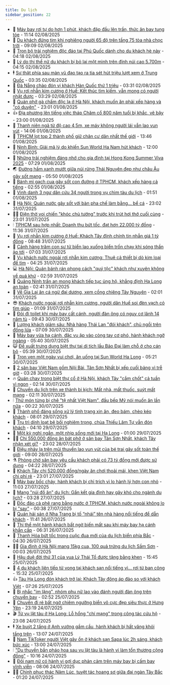 ```yaml
---
title: Du lịch
sidebar_position: 22
---
```


<!-- dantri-du-lich:START -->
- 🥰 [Máy bay rơi tự do hơn 1 phút, khách đập đầu lên trần, thức ăn bay tung tóe](https://dantri.com.vn/du-lich/may-bay-roi-tu-do-hon-1-phut-khach-dap-dau-len-tran-thuc-an-bay-tung-toe-20250802165431834.htm) - 11:14 02/08/2025
- 🥰 [Du khách đứng tim khi nghiêng người 65 độ trên tầng 75 tòa nhà chọc trời](https://dantri.com.vn/du-lich/du-khach-dung-tim-khi-nghieng-nguoi-65-do-tren-tang-75-toa-nha-choc-troi-20250801233658257.htm) - 09:09 02/08/2025
- 🐻 [Trọn bộ trải nghiệm độc đáo tại Phú Quốc dành cho du khách hè này](https://dantri.com.vn/du-lich/tron-bo-trai-nghiem-doc-dao-tai-phu-quoc-danh-cho-du-khach-he-nay-20250802105621686.htm) - 04:18 02/08/2025
- 🤩 [Lý do thi thể nữ du khách bị bỏ lại một mình trên đỉnh núi cao 5.700m](https://dantri.com.vn/du-lich/ly-do-thi-the-nu-du-khach-bi-bo-lai-mot-minh-tren-dinh-nui-cao-5700m-20250802110455209.htm) - 04:15 02/08/2025
- 🕴 [Sự thật phía sau màn vũ đạo tạo ra tia sét hút triệu lượt xem ở Trung Quốc](https://dantri.com.vn/du-lich/su-that-phia-sau-man-vu-dao-tao-ra-tia-set-hut-trieu-luot-xem-o-trung-quoc-20250731003631032.htm) - 03:35 02/08/2025
- 🤩 [Đà Nẵng chào đón vị khách Hàn Quốc thứ 1 triệu](https://dantri.com.vn/du-lich/da-nang-chao-don-vi-khach-han-quoc-thu-1-trieu-20250802073829143.htm) - 03:31 02/08/2025
- 🤠 [Vụ rơi nhẫn kim cương ở Huế: Kết thúc tìm kiếm, vẫn mong có người nhặt được](https://dantri.com.vn/du-lich/vu-roi-nhan-kim-cuong-o-hue-ket-thuc-tim-kiem-van-mong-co-nguoi-nhat-duoc-20250801190544602.htm) - 03:29 02/08/2025
- 💪 [Quán phở gà chấm độc lạ ở Hà Nội, khách muốn ăn phải xếp hàng và &quot;có duyên&quot;](https://dantri.com.vn/du-lich/quan-pho-ga-cham-doc-la-o-ha-noi-khach-muon-an-phai-xep-hang-va-co-duyen-20250801164548660.htm) - 23:01 01/08/2025
- 👍 [Địa phương lên tiếng việc tháp Chăm cổ 800 năm tuổi bị khắc, vẽ bậy](https://dantri.com.vn/du-lich/dia-phuong-len-tieng-viec-thap-cham-co-800-nam-tuoi-bi-khac-ve-bay-20250801131508391.htm) - 23:00 01/08/2025
- 🚦 [Thanh niên ngã từ độ cao 4,5m, xe máy không người lái vẫn lao vun vút](https://dantri.com.vn/du-lich/thanh-nien-nga-tu-do-cao-45m-xe-may-khong-nguoi-lai-van-lao-vun-vut-20250801094401879.htm) - 14:06 01/08/2025
- 💪 [TPHCM lọt top 2 thành phố giữ chân cư dân nhất thế giới](https://dantri.com.vn/du-lich/tphcm-lot-top-2-thanh-pho-giu-chan-cu-dan-nhat-the-gioi-20250801192556086.htm) - 13:46 01/08/2025
- 💃 [Ninh Bình: Giải mã lý do khiến Sun World Ha Nam hút khách](https://dantri.com.vn/du-lich/ninh-binh-giai-ma-ly-do-khien-sun-world-ha-nam-hut-khach-20250801174307781.htm) - 12:00 01/08/2025
- 👺 [Những trải nghiệm đáng nhớ cho gia đình tại Hong Kong Summer Viva 2025](https://dantri.com.vn/du-lich/nhung-trai-nghiem-dang-nho-cho-gia-dinh-tai-hong-kong-summer-viva-2025-20250801140203553.htm) - 07:29 01/08/2025
- 🌏 [Đường hầm xanh mướt giữa núi rừng Thái Nguyên đẹp như châu Âu gây sốt mạng](https://dantri.com.vn/du-lich/duong-ham-xanh-muot-giua-nui-rung-thai-nguyen-dep-nhu-chau-au-gay-sot-mang-20250801112319985.htm) - 05:50 01/08/2025
- 🎡 [Bánh mì gạch cua gây sốt con đường ở TPHCM, khách xếp hàng cả tiếng](https://dantri.com.vn/du-lich/banh-mi-gach-cua-gay-sot-con-duong-o-tphcm-khach-xep-hang-ca-tieng-20250801084809509.htm) - 02:55 01/08/2025
- 🧰 [Vinh danh 3 ngư dân cứu 34 người trong vụ chìm tàu du lịch](https://dantri.com.vn/du-lich/vinh-danh-3-ngu-dan-cuu-34-nguoi-trong-vu-chim-tau-du-lich-20250801083210864.htm) - 01:51 01/08/2025
- 💂 [Hà Nội: Quán nước gây sốt với bàn pha chế làm bằng… bể cá](https://dantri.com.vn/du-lich/ha-noi-quan-nuoc-gay-sot-voi-ban-pha-che-lam-bang-be-ca-20250730143451422.htm) - 23:02 31/07/2025
- 🧑‍🏫 [Điện thờ voi chiến &quot;khóc chủ tướng&quot; trước khi trút hơi thở cuối cùng](https://dantri.com.vn/du-lich/dien-tho-voi-chien-khoc-chu-tuong-truoc-khi-trut-hoi-tho-cuoi-cung-20250729171646949.htm) - 23:01 31/07/2025
- 🕯 [TPHCM sau hợp nhất: Doanh thu bứt tốc, đạt hơn 22.000 tỷ đồng](https://dantri.com.vn/du-lich/tphcm-sau-hop-nhat-doanh-thu-but-toc-dat-hon-22000-ty-dong-20250731174519328.htm) - 11:36 31/07/2025
- 👀 [Vụ rơi nhẫn kim cương ở Huế: Khách Tây đính chính tin nhẫn giá 1 tỷ đồng](https://dantri.com.vn/du-lich/vu-roi-nhan-kim-cuong-o-hue-khach-tay-dinh-chinh-tin-nhan-gia-1-ty-dong-20250731152518265.htm) - 08:48 31/07/2025
- 🎉 [Cảnh hàng trăm con sư tử biển lao xuống biển trốn chạy khi sóng thần ập tới](https://dantri.com.vn/du-lich/canh-hang-tram-con-su-tu-bien-lao-xuong-bien-tron-chay-khi-song-than-ap-toi-20250731125910356.htm) - 07:03 31/07/2025
- 🌊 [Vụ khách nước ngoài rơi nhẫn kim cương: Thuê cả thiết bị dò kim loại để tìm](https://dantri.com.vn/du-lich/vu-khach-nuoc-ngoai-roi-nhan-kim-cuong-thue-ca-thiet-bi-do-kim-loai-de-tim-20250731101825083.htm) - 04:25 31/07/2025
- 💻 [Hà Nội: Quán bánh rán phong cách &quot;quý tộc&quot; khách như xuyên không về quá khứ](https://dantri.com.vn/du-lich/ha-noi-quan-banh-ran-phong-cach-quy-toc-khach-nhu-xuyen-khong-ve-qua-khu-20250731012322654.htm) - 02:59 31/07/2025
- 💪 [Quảng Ninh trấn an mong khách tiếp tục ủng hộ, khẳng định Hạ Long an toàn](https://dantri.com.vn/du-lich/quang-ninh-tran-an-mong-khach-tiep-tuc-ung-ho-khang-dinh-ha-long-an-toan-20250730233323693.htm) - 02:41 31/07/2025
- 👺 [Về Gia Lai ăn cá ngừ đại dương, xem cồng chiêng Tây Nguyên](https://dantri.com.vn/du-lich/ve-gia-lai-an-ca-ngu-dai-duong-xem-cong-chieng-tay-nguyen-20250731062505485.htm) - 02:01 31/07/2025
- 😎 [Khách nước ngoài rơi nhẫn kim cương, người dân Huế soi đèn vạch cỏ tìm giúp](https://dantri.com.vn/du-lich/khach-nuoc-ngoai-roi-nhan-kim-cuong-nguoi-dan-hue-soi-den-vach-co-tim-giup-20250731075051249.htm) - 01:09 31/07/2025
- 🌋 [Đòi đi toilet khi máy bay cất cánh, người đàn ông có nguy cơ lãnh 14 năm tù](https://dantri.com.vn/du-lich/doi-di-toilet-khi-may-bay-cat-canh-nguoi-dan-ong-co-nguy-co-lanh-14-nam-tu-20250730002020629.htm) - 09:43 30/07/2025
- 🌝 [Lượng khách giảm sâu: Nhà hàng Thái Lan &quot;đói khách&quot;, chủ ngồi trên đống lửa](https://dantri.com.vn/du-lich/luong-khach-giam-sau-nha-hang-thai-lan-doi-khach-chu-ngoi-tren-dong-lua-20250730133605560.htm) - 07:09 30/07/2025
- 🧠 [Máy bay vừa hạ cánh, đặc vụ ập vào còng tay cơ phó, hành khách ngỡ ngàng](https://dantri.com.vn/du-lich/may-bay-vua-ha-canh-dac-vu-ap-vao-cong-tay-co-pho-hanh-khach-ngo-ngang-20250730014311731.htm) - 05:40 30/07/2025
- 😺 [Đề xuất trưng dụng biệt thự tại di tích lầu Bảo Đại làm chỗ ở cho cán bộ](https://dantri.com.vn/du-lich/de-xuat-trung-dung-biet-thu-tai-di-tich-lau-bao-dai-lam-cho-o-cho-can-bo-20250730120645635.htm) - 05:39 30/07/2025
- 💂 [Trọn vẹn một ngày vui chơi, ăn uống tại Sun World Ha Long](https://dantri.com.vn/du-lich/tron-ven-mot-ngay-vui-choi-an-uong-tai-sun-world-ha-long-20250730112202275.htm) - 05:21 30/07/2025
- 🌮 [2 sân bay Việt Nam gồm Nội Bài, Tân Sơn Nhất bị xếp cuối bảng vì trễ giờ](https://dantri.com.vn/du-lich/2-san-bay-viet-nam-gom-noi-bai-tan-son-nhat-bi-xep-cuoi-bang-vi-tre-gio-20250730101208641.htm) - 03:28 30/07/2025
- 🔥 [Quán chay trong biệt thự cổ ở Hà Nội, khách Tây &quot;cắm chốt&quot; cả tuần vì ngon](https://dantri.com.vn/du-lich/quan-chay-trong-biet-thu-co-o-ha-noi-khach-tay-cam-chot-ca-tuan-vi-ngon-20250728075801891.htm) - 02:14 30/07/2025
- 🦏 [Chuyến du lịch trên xe thành bi kịch: Mất nhà, mất thuốc, suýt mất mạng](https://dantri.com.vn/du-lich/chuyen-du-lich-tren-xe-thanh-bi-kich-mat-nha-mat-thuoc-suyt-mat-mang-20250729223059741.htm) - 02:11 30/07/2025
- 🕯 [Thử món từng bị chê &quot;tệ nhất Việt Nam&quot;, đầu bếp Mỹ nói muốn ăn lần nữa](https://dantri.com.vn/du-lich/thu-mon-tung-bi-che-te-nhat-viet-nam-dau-bep-my-noi-muon-an-lan-nua-20250729155133784.htm) - 00:22 30/07/2025
- 🐻 [Thành phố đáng sống xử lý tình trạng xin ăn, đeo bám, chèo kéo khách](https://dantri.com.vn/du-lich/thanh-pho-dang-song-xu-ly-tinh-trang-xin-an-deo-bam-cheo-keo-khach-20250729105520156.htm) - 08:01 29/07/2025
- 🥸 [Trụ trì dính loạt bê bối nghiêm trọng, chùa Thiếu Lâm Tự vẫn đón khách](https://dantri.com.vn/du-lich/tru-tri-dinh-loat-be-boi-nghiem-trong-chua-thieu-lam-tu-van-don-khach-20250729110343818.htm) - 04:10 29/07/2025
- 💂 [Một kỳ nghỉ ngắn, một nhịp sống mới tại Hạ Long](https://dantri.com.vn/du-lich/mot-ky-nghi-ngan-mot-nhip-song-moi-tai-ha-long-20250728164700737.htm) - 01:00 29/07/2025
- 🧑‍💻 [Chi 550.000 đồng ăn bát phở ở sân bay Tân Sơn Nhất, khách Tây nhận xét gì?](https://dantri.com.vn/du-lich/chi-550000-dong-an-bat-pho-o-san-bay-tan-son-nhat-khach-tay-nhan-xet-gi-20250728230513829.htm) - 23:02 28/07/2025
- 💪 [Điệu nhảy lạ trên mũi thuyền lao vun vút của bé trai gây sốt toàn thế giới](https://dantri.com.vn/du-lich/dieu-nhay-la-tren-mui-thuyen-lao-vun-vut-cua-be-trai-gay-sot-toan-the-gioi-20250728155021073.htm) - 09:00 28/07/2025
- ⚗️ [Phòng chờ sân bay yêu cầu khách phải có 73 tỷ đồng mới được sử dụng](https://dantri.com.vn/du-lich/phong-cho-san-bay-yeu-cau-khach-phai-co-73-ty-dong-moi-duoc-su-dung-20250728103240075.htm) - 04:22 28/07/2025
- 🌁 [Khách Tây chi 520.000 đồng/ngày ăn chơi thoải mái, khen Việt Nam chi phí rẻ](https://dantri.com.vn/du-lich/khach-tay-chi-520000-dongngay-an-choi-thoai-mai-khen-viet-nam-chi-phi-re-20250727172214982.htm) - 23:01 27/07/2025
- 🧰 [Máy bay bốc cháy, hành khách bị chỉ trích vì lo hành lý hơn con nhỏ](https://dantri.com.vn/du-lich/may-bay-boc-chay-hanh-khach-bi-chi-trich-vi-lo-hanh-ly-hon-con-nho-20250727153249822.htm) - 11:03 27/07/2025
- 🧰 [Mang &quot;núi đồ ăn&quot; du lịch: Gắn kết gia đình hay gây khó cho ngành du lịch?](https://dantri.com.vn/du-lich/mang-nui-do-an-du-lich-gan-ket-gia-dinh-hay-gay-kho-cho-nganh-du-lich-20250726224657087.htm) - 03:28 27/07/2025
- 🎉 [Độc đáo cà phê rang bằng nước ở TPHCM, khách nước ngoài không lo bị &quot;say&quot;](https://dantri.com.vn/du-lich/doc-dao-ca-phe-rang-bang-nuoc-o-tphcm-khach-nuoc-ngoai-khong-lo-bi-say-20250725114146257.htm) - 00:38 27/07/2025
- 🤩 [Quán hải sản ở Nha Trang bị tố “nhái” tên nhà hàng nổi tiếng để dẫn khách](https://dantri.com.vn/du-lich/quan-hai-san-o-nha-trang-bi-to-nhai-ten-nha-hang-noi-tieng-de-dan-khach-20250726171109189.htm) - 11:41 26/07/2025
- 👺 [Thi thể một hành khách bất ngờ biến mất sau khi máy bay hạ cánh khẩn cấp](https://dantri.com.vn/du-lich/thi-the-mot-hanh-khach-bat-ngo-bien-mat-sau-khi-may-bay-ha-canh-khan-cap-20250726103732544.htm) - 06:31 26/07/2025
- 🧠 [Thanh Hóa bứt tốc trong cuộc đua mới của du lịch biển phía Bắc](https://dantri.com.vn/du-lich/thanh-hoa-but-toc-trong-cuoc-dua-moi-cua-du-lich-bien-phia-bac-20250726105303354.htm) - 04:30 26/07/2025
- 👨‍🏫 [Gia đình ở Hà Nội mang 15kg cua, 100 quả trứng du lịch Sầm Sơn](https://dantri.com.vn/du-lich/gia-dinh-o-ha-noi-mang-15kg-cua-100-qua-trung-du-lich-sam-son-20250726005941265.htm) - 00:03 26/07/2025
- 🦅 [Hậu duệ đời thứ 31 của vua Lý Thái Tổ được tặng bằng khen](https://dantri.com.vn/du-lich/hau-due-doi-thu-31-cua-vua-ly-thai-to-duoc-tang-bang-khen-20250725180454381.htm) - 15:45 25/07/2025
- 🌊 [4 du khách liên tiếp tử vong tại khách sạn nổi tiếng vì... rơi từ ban công](https://dantri.com.vn/du-lich/4-du-khach-lien-tiep-tu-vong-tai-khach-san-noi-tieng-vi-roi-tu-ban-cong-20250725155704089.htm) - 15:32 25/07/2025
- 👍 [Tàu Hạ Long đón khách trở lại: Khách Tây đông áp đảo so với khách Việt](https://dantri.com.vn/du-lich/tau-ha-long-don-khach-tro-lai-khach-tay-dong-ap-dao-so-voi-khach-viet-20250725141423317.htm) - 07:26 25/07/2025
- 🫶 [Bị nhắc &quot;im lặng&quot;, nhóm phụ nữ lao vào đánh người đàn ông trên chuyến bay](https://dantri.com.vn/du-lich/bi-nhac-im-lang-nhom-phu-nu-lao-vao-danh-nguoi-dan-ong-tren-chuyen-bay-20250724175037831.htm) - 02:52 25/07/2025
- 💯 [Chuyến đi rẻ bất ngờ chiêm ngưỡng biển vô cực đẹp siêu thực ở Hưng Yên](https://dantri.com.vn/du-lich/chuyen-di-re-bat-ngo-chiem-nguong-bien-vo-cuc-dep-sieu-thuc-o-hung-yen-20250724111034338.htm) - 23:19 24/07/2025
- 🎬 [Từ vụ lật tàu ở Hạ Long: Lỗ hổng &quot;chí mạng&quot; trong công tác cứu hộ](https://dantri.com.vn/du-lich/tu-vu-lat-tau-o-ha-long-lo-hong-chi-mang-trong-cong-tac-cuu-ho-20250724114318424.htm) - 23:08 24/07/2025
- 🕴 [Xe buýt 2 tầng ở Anh vướng gầm cầu, hành khách bị hất văng khỏi tầng trên](https://dantri.com.vn/du-lich/xe-buyt-2-tang-o-anh-vuong-gam-cau-hanh-khach-bi-hat-vang-khoi-tang-tren-20250724191847367.htm) - 13:07 24/07/2025
- 🦅 [Nam TikToker người Việt gây ồn ở khách sạn Sapa lúc 2h sáng, khách bức xúc](https://dantri.com.vn/du-lich/nam-tiktoker-nguoi-viet-gay-on-o-khach-san-sapa-luc-2h-sang-khach-buc-xuc-20250724190958007.htm) - 13:00 24/07/2025
- 🕯 [&quot;Du thuyền bắn pháo hoa sau vụ lật tàu là hành vi làm tổn thương cộng đồng&quot;](https://dantri.com.vn/du-lich/du-thuyen-ban-phao-hoa-sau-vu-lat-tau-la-hanh-vi-lam-ton-thuong-cong-dong-20250724164747943.htm) - 10:16 24/07/2025
- 🥸 [Đôi nam nữ có hành vi gợi dục phản cảm trên máy bay bị cấm bay vĩnh viễn](https://dantri.com.vn/du-lich/doi-nam-nu-co-hanh-vi-goi-duc-phan-cam-tren-may-bay-bi-cam-bay-vinh-vien-20250724134046371.htm) - 08:06 24/07/2025
- 👨‍🏫 [Chinh phục thác Nậm Lúc, tuyệt tác hoang sơ giữa đại ngàn Tây Bắc](https://dantri.com.vn/du-lich/chinh-phuc-thac-nam-luc-tuyet-tac-hoang-so-giua-dai-ngan-tay-bac-20250718113006021.htm) - 01:20 24/07/2025<!-- dantri-du-lich:END -->
